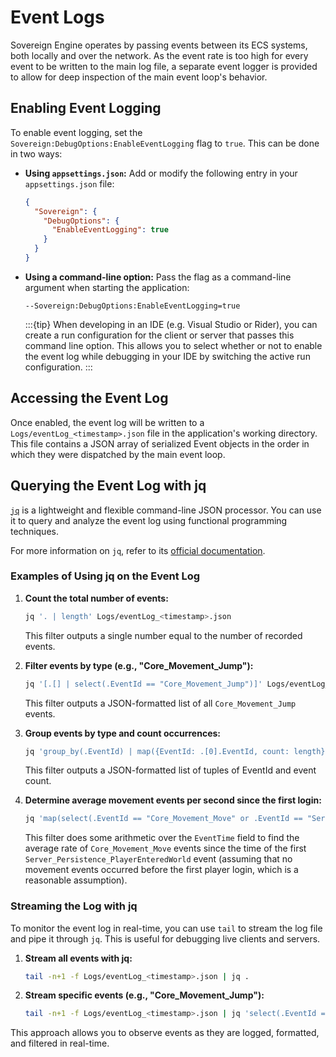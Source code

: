 # Event Logs

Sovereign Engine operates by passing events between its ECS systems, both locally and
over the network. As the event rate is too high for every event to be written to the main
log file, a separate event logger is provided to allow for deep inspection of the main
event loop's behavior.

## Enabling Event Logging

To enable event logging, set the `Sovereign:DebugOptions:EnableEventLogging` flag to `true`. This can be done in two ways:
- **Using `appsettings.json`:** Add or modify the following entry in your `appsettings.json` file:
  ```json
  {
    "Sovereign": {
      "DebugOptions": {
        "EnableEventLogging": true
      }
    }
  }
  ```
- **Using a command-line option:** Pass the flag as a command-line argument when starting the application:
  ```
  --Sovereign:DebugOptions:EnableEventLogging=true
  ```
  :::{tip}
  When developing in an IDE (e.g. Visual Studio or Rider), you can create a run configuration for the client
  or server that passes this command line option. This allows you to select whether or not to enable the
  event log while debugging in your IDE by switching the active run configuration.
  :::

## Accessing the Event Log

Once enabled, the event log will be written to a `Logs/eventLog_<timestamp>.json` file in the application's working directory. This file contains a JSON array of serialized Event objects in the order in which they were dispatched by the main event loop.

## Querying the Event Log with jq

[`jq`](https://jqlang.org) is a lightweight and flexible command-line JSON processor. You can use it to query and analyze the event log using functional programming techniques.

For more information on `jq`, refer to its [official documentation](https://jqlang.org/manual/).

### Examples of Using jq on the Event Log

1. **Count the total number of events:**
   ```bash
   jq '. | length' Logs/eventLog_<timestamp>.json
   ```
   This filter outputs a single number equal to the number of recorded events.

2. **Filter events by type (e.g., "Core_Movement_Jump"):**
   ```bash
   jq '[.[] | select(.EventId == "Core_Movement_Jump")]' Logs/eventLog_<timestamp>.json
   ```
   This filter outputs a JSON-formatted list of all `Core_Movement_Jump` events.

3. **Group events by type and count occurrences:**
   ```bash
   jq 'group_by(.EventId) | map({EventId: .[0].EventId, count: length})' Logs/eventLog_<timestamp>.json
   ```
   This filter outputs a JSON-formatted list of tuples of EventId and event count.

4. **Determine average movement events per second since the first login:**
   ```bash
   jq 'map(select(.EventId == "Core_Movement_Move" or .EventId == "Server_Persistence_PlayerEnteredWorld")) | map(.EventTime) | length / (max - min) * 1E6' Logs/eventLog_<timestamp>.json
   ```
   This filter does some arithmetic over the `EventTime` field to find the average rate of `Core_Movement_Move`
   events since the time of the first `Server_Persistence_PlayerEnteredWorld` event (assuming that no movement
   events occurred before the first player login, which is a reasonable assumption).

### Streaming the Log with jq

To monitor the event log in real-time, you can use `tail` to stream the log file and pipe it through `jq`. This is useful for debugging live clients and servers.

1. **Stream all events with jq:**
   ```bash
   tail -n+1 -f Logs/eventLog_<timestamp>.json | jq .
   ```

2. **Stream specific events (e.g., "Core_Movement_Jump"):**
   ```bash
   tail -n+1 -f Logs/eventLog_<timestamp>.json | jq 'select(.EventId == "Core_Movement_Jump")'
   ```

This approach allows you to observe events as they are logged, formatted, and filtered in real-time.
